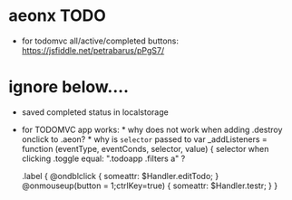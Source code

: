 

# aeonx TODO


* for todomvc all/active/completed buttons: https://jsfiddle.net/petrabarus/pPgS7/

# ignore below....
* saved completed status in localstorage

* for TODOMVC app
works:    * why does not work when adding .destroy onclick to .aeon?
        * why is `selector` passed to  var _addListeners = function (eventType, eventConds, selector, value) {
        selector when clicking .toggle equal: ".todoapp .filters a" ?


  .label {
    @ondblclick {
      someattr: $Handler.editTodo;
    } 
    @onmouseup(button = 1;ctrlKey=true)  {
      someattr: $Handler.testr;
    }
  }


